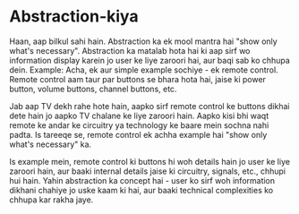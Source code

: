 # Abstraction-kiya

Haan, aap bilkul sahi hain. Abstraction ka ek mool mantra hai "show only what's necessary". Abstraction ka matalab hota hai ki aap sirf wo information display karein jo user ke liye zaroori hai, aur baqi sab ko chhupa dein.
Example:
Acha, ek aur simple example sochiye - ek remote control. Remote control aam taur par buttons se bhara hota hai, jaise ki power button, volume buttons, channel buttons, etc.

Jab aap TV dekh rahe hote hain, aapko sirf remote control ke buttons dikhai dete hain jo aapko TV chalane ke liye zaroori hain. Aapko kisi bhi waqt remote ke andar ke circuitry ya technology ke baare mein sochna nahi padta. Is tareeqe se, remote control ek achha example hai "show only what's necessary" ka.

Is example mein, remote control ki buttons hi woh details hain jo user ke liye zaroori hain, aur baaki internal details jaise ki circuitry, signals, etc., chhupi hui hain. Yahin abstraction ka concept hai - user ko sirf woh information dikhani chahiye jo uske kaam ki hai, aur baaki technical complexities ko chhupa kar rakha jaye.

